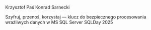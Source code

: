 Krzysztof Paś
Konrad Sarnecki

Szyfruj, przenoś, korzystaj — klucz do bezpiecznego procesowania wrażliwych danych w MS SQL Server
SQLDay 2025